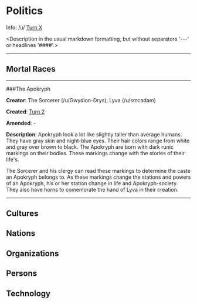# Politics


#### <Name of Entry>

Info: /u/<your name> [Turn X](<link to relevant comment>)

<Description in the usual markdown formatting, but without separators '---' or headlines '####'.>

---


## Mortal Races

---

###The Apokryph

**Creator**: The Sorcerer (/u/Gwydion-Drys), Lyva (/u/smcadam)

**Created**: [Turn 2](https://old.reddit.com/r/GodhoodWB/comments/fpv868/endless_pantheon_turn_2/flnbxy2/)

**Amended**: -

**Description**: Apokryph look a lot like slightly taller than average humans. They have gray skin and night-blue eyes. Their hair colors range from white and gray over brown to black. The Apokryph are born with dark runic markings on their bodies. These markings change with the stories of their life's. 

The Sorcerer and his clergy can read these markings to determine the caste an Apokryph belongs to. As these markings change the stations and powers of an Apokryph, his or her station change in life and Apokryph-society. They also have horns to comemorate the hand of Lyva in their creation.

---

## Cultures

## Nations

## Organizations

## Persons

## Technology
